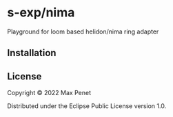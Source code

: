 # s-exp/nima

Playground for loom based helidon/nima ring adapter 

## Installation

## License

Copyright © 2022 Max Penet

Distributed under the Eclipse Public License version 1.0.

